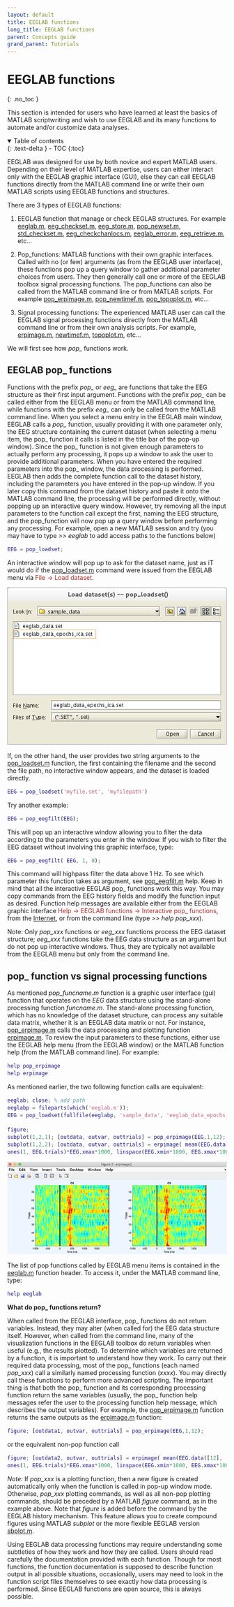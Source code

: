 ```yaml
---
layout: default
title: EEGLAB functions
long_title: EEGLAB functions
parent: Concepts guide
grand_parent: Tutorials
---
```

EEGLAB functions
=======
{: .no_toc }

This section is intended for users who have learned at least the basics
of MATLAB scriptwriting and wish to use EEGLAB and its many functions
to automate and/or customize data analyses.

<details open markdown="block">
  <summary>
    Table of contents
  </summary>
  {: .text-delta }
- TOC
{:toc}
</details>

EEGLAB was designed for use by both novice and expert MATLAB users.
Depending on their level of MATLAB expertise, users can either interact
only with the EEGLAB graphic interface (GUI), else they can call EEGLAB
functions directly from the MATLAB command line or write their own
MATLAB scripts using EEGLAB functions and structures.

There are 3 types of EEGLAB functions:

1.  EEGLAB function that manage or check EEGLAB structures. For example
    [eeglab.m](http://sccn.ucsd.edu/eeglab/locatefile.php?file=eeglab.m), [eeg_checkset.m](http://sccn.ucsd.edu/eeglab/locatefile.php?file=eeg_checkset.m), [eeg_store.m](http://sccn.ucsd.edu/eeglab/locatefile.php?file=eeg_store.m), [pop_newset.m](http://sccn.ucsd.edu/eeglab/locatefile.php?file=pop_newset.m), [std_checkset.m](http://sccn.ucsd.edu/eeglab/locatefile.php?file=std_checkset.m), [eeg_checkchanlocs.m](http://sccn.ucsd.edu/eeglab/locatefile.php?file=eeg_checkchanlocs.m), [eeglab_error.m](http://sccn.ucsd.edu/eeglab/locatefile.php?file=eeglab_error.m), [eeg_retrieve.m](http://sccn.ucsd.edu/eeglab/locatefile.php?file=eeg_retrieve.m), etc...


2.  Pop_functions: MATLAB functions with their own graphic interfaces.
    Called with no (or few) arguments (as from the EEGLAB user
    interface), these functions pop up a query window to gather
    additional parameter choices from users. They then generally call
    one or more of the EEGLAB toolbox signal processing functions. The
    pop_functions can also be called from the MATLAB command line or
    from MATLAB scripts. For example
    [pop_erpimage.m](http://sccn.ucsd.edu/eeglab/locatefile.php?file=pop_erpimage.m), [pop_newtimef.m](http://sccn.ucsd.edu/eeglab/locatefile.php?file=pop_newtimef.m), [pop_topoplot.m](http://sccn.ucsd.edu/eeglab/locatefile.php?file=pop_topoplot.m), etc...

3.  Signal processing functions: The experienced MATLAB user can call
    the EEGLAB signal processing functions directly from the MATLAB command line or
    from their own analysis scripts. For example,
    [erpimage.m](http://sccn.ucsd.edu/eeglab/locatefile.php?file=erpimage.m), [newtimef.m](http://sccn.ucsd.edu/eeglab/locatefile.php?file=newtimef.m), [topoplot.m](http://sccn.ucsd.edu/eeglab/locatefile.php?file=topoplot.m), etc...

We will first see how *pop_* functions work.

EEGLAB pop_ functions
----------------------

Functions with the prefix *pop_* or *eeg_* are functions that take the
EEG structure as their first input argument. Functions with the prefix
*pop_* can be called either from the EEGLAB menu or from the MATLAB
command line, while functions with the prefix *eeg_* can only be called
from the MATLAB command line. When you select a menu entry in the EEGLAB
main window, EEGLAB calls a *pop_* function, usually providing it with
one parameter only, the EEG structure containing the current dataset
(when selecting a menu item, the pop_ function it calls is listed in
the title bar of the pop-up window). Since the pop_ function is not
given enough parameters to actually perform any processing, it pops up a
window to ask the user to provide additional parameters. When you have
entered the required parameters into the pop_ window, the data
processing is performed. EEGLAB then adds the complete function call to
the dataset history, including the parameters you have entered in the
pop-up window. If you later copy this command from the dataset history
and paste it onto the MATLAB command line, the processing will be
performed directly, without popping up an interactive query window.
However, try removing all the input parameters to the function call
except the first, naming the EEG structure, and the pop_function will now
pop up a query window before performing any processing.
For example, open a new MATLAB session and try (you may have to type
*\>\> eeglab* to add access paths to the functions below)

``` matlab
EEG = pop_loadset;
```

An interactive window will pop up to ask for the dataset name, just as iT would do if the [pop_loadset.m](http://sccn.ucsd.edu/eeglab/locatefile.php?file=pop_loadset.m) command were issued from
the EEGLAB menu via <span style="color: brown">File → Load dataset</span>. 

![Image:Pop_loadset.png](/assets/images/Pop_loadset2.png)

If,
on the other hand, the user provides two string arguments to the [pop_loadset.m](http://sccn.ucsd.edu/eeglab/locatefile.php?file=pop_loadset.m) function, the first containing the filename and
the second the file path, no interactive window appears, and the dataset
is loaded directly.

``` matlab
EEG = pop_loadset('myfile.set', 'myfilepath')
```

Try another example:

``` matlab
EEG = pop_eegfilt(EEG);
```

This will pop up an interactive window allowing you to filter the data
according to the parameters you enter in the window. If you wish to
filter the EEG dataset without involving this graphic interface, type:

``` matlab
EEG = pop_eegfilt( EEG, 1, 0);
```

This command will highpass filter the data above 1 Hz. To see which parameter this function takes as argument, see [pop_eegfilt.m](http://sccn.ucsd.edu/eeglab/locatefile.php?file=pop_eegfilt.m)
help. Keep in mind that all the interactive EEGLAB pop_ functions work
this way. You may copy commands from the EEG history fields and modify
the function input as desired. Function help messages are available
either from the EEGLAB graphic interface <span style="color: brown">Help →
EEGLAB functions → Interactive pop_ functions</span>, from the
[Internet](http://sccn.ucsd.edu/eeglab/allfunctions/), or from the
command line (type *\>\> help pop_xxx*).

Note: Only *pop_xxx* functions or *eeg_xxx*
functions process the EEG dataset structure; *eeg_xxx* functions
take the EEG data structure as an argument but do not pop up
interactive windows. Thus, they are typically not available from the
EEGLAB menu but only from the command line.

pop_ function vs signal processing functions
----------------------

As mentioned *pop_funcname.m* function is
a graphic user interface (gui) function that operates on the *EEG* data
structure using the stand-alone processing function *funcname.m*. The
stand-alone processing function, which has no knowledge of the dataset
structure, can process any suitable data matrix, whether it is an EEGLAB
data matrix or not.
For instance, [pop_erpimage.m](http://sccn.ucsd.edu/eeglab/locatefile.php?file=pop_erpimage.m) calls the data processing and
plotting function [erpimage.m](http://sccn.ucsd.edu/eeglab/locatefile.php?file=erpimage.m). To review the input parameters
to these functions, either use the EEGLAB help menu (from the EEGLAB
window) or the MATLAB function help (from the MATLAB command line). For
example:

``` matlab
help pop_erpimage
help erpimage
```

As mentioned earlier, the two following function calls are equivalent:

``` matlab
eeglab; close; % add path
eeglabp = fileparts(which('eeglab.m'));
EEG = pop_loadset(fullfile(eeglabp, 'sample_data', 'eeglab_data_epochs_ica.set'));

figure; 
subplot(1,2,1); [outdata, outvar, outtrials] = pop_erpimage(EEG,1,12);
subplot(1,2,2); [outdata, outvar, outtrials] = erpimage( mean(EEG.data([12], :),1), ...
ones(1, EEG.trials)*EEG.xmax*1000, linspace(EEG.xmin*1000, EEG.xmax*1000, EEG.pnts), 'C3', 5, 0 );
```

![](/assets/images/erpimage_same.png)

The list of pop functions called by EEGLAB menu items is contained in the [eeglab.m](https://github.com/sccn/eeglab/blob/develop/eeglab.m) function header. To access it, under the MATLAB command line, type: 

``` matlab
help eeglab
```


**What do pop_ functions return?**

When called from the EEGLAB interface, pop_ functions do not return
variables. Instead, they may alter (when called for) the EEG data
structure itself. However, when called from the command line, many of
the visualization functions in the EEGLAB toolbox do return variables
when useful (e.g., the results plotted). To determine which variables
are returned by a function, it is important to understand how they work.
To carry out their required data processing, most of the pop_ functions
(each named *pop_xxx*) call a similarly named processing
function (*xxxx*). You may directly call these functions to
perform more advanced scripting. The important thing
is that both the pop_ function and its corresponding processing
function return the same variables (usually, the pop_ function help
messages refer the user to the processing function help message, which
describes the output variables). For example, the [pop_erpimage.m](http://sccn.ucsd.edu/eeglab/locatefile.php?file=pop_erpimage.m) function returns the same outputs as the [erpimage.m](http://sccn.ucsd.edu/eeglab/locatefile.php?file=erpimage.m) function:

``` matlab
figure; [outdata1, outvar, outtrials] = pop_erpimage(EEG,1,12);
```

or the equivalent non-pop function call

``` matlab
figure; [outdata2, outvar, outtrials] = erpimage( mean(EEG.data([12], :),1), ...
ones(1, EEG.trials)*EEG.xmax*1000, linspace(EEG.xmin*1000, EEG.xmax*1000, EEG.pnts), 'C3', 5, 0 ); close
```

*Note:* If *pop_xxx* is a plotting function, then a
new figure is created automatically only when the function is called in
pop-up window mode. Otherwise, *pop_xxx* plotting commands,
as well as all non-pop plotting commands, should be
preceded by a MATLAB *figure* command, as in the example above. Note that
*figure* is added before the command by the EEGLAB history
mechanism. This feature allows you to create compound figures using
MATLAB *subplot* or the more flexible EEGLAB version [sbplot.m](http://sccn.ucsd.edu/eeglab/locatefile.php?file=sbplot.m).


Using EEGLAB data processing functions may require understanding some
subtleties of how they work and how they are called. Users should read
carefully the documentation provided with each function. Though for most
functions, the function documentation is supposed to describe function
output in all possible situations, occasionally, users may need to look in
the function script files themselves to see exactly how data processing
is performed. Since EEGLAB functions are open source, this is always
possible.

